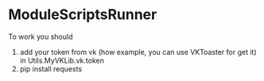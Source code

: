 # ModuleScriptsRunner

To work you should
1) add your token from vk (how example, you can use VKToaster for get it) in Utils.MyVKLib.vk.token
2) pip install requests

